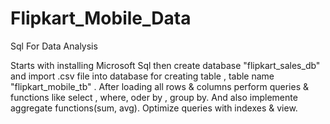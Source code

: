# Flipkart_Mobile_Data
Sql For Data Analysis

Starts with installing Microsoft Sql then create database "flipkart_sales_db" and import .csv file into database for creating table , table name "flipkart_mobile_tb" . After loading all rows & columns perform queries & functions like select , where, oder by , group by. And also implemente aggregate functions(sum, avg). Optimize queries with indexes & view.
